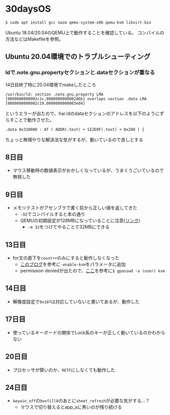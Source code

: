 # 30daysOS

```
$ sudo apt install gcc nasm qemu-system-x86 qemu-kvm libvirt-bin
```

Ubuntu 18.04/20.04のQEMU上で動作することを確認している。
コンパイルの方法などはMakefileを参照。

## Ubuntu 20.04環境でのトラブルシューティング

### ldで.note.gnu.propertyセクションと.dataセクションが重なる

14日目終了時に20.04環境でmakeしたところ
```
/usr/bin/ld: section .note.gnu.property LMA [0000000000002c1c,0000000000002d6b] overlaps section .data LMA [0000000000002c19,0000000000003ed4]
```
というエラーが出たので、har.ldのdataセクションのアドレスを以下のようにずらすことで動作させた。
```
.data 0x310000 : AT ( ADDR(.text) + SIZEOF(.text) + 0x200 ) {
```
ちょっと無理やりな解決法な気がするが、動いているので良しとする

## 8日目

- マウス移動時の数値表示がおかしくなっているが、うまくうごいているので無視した

## 9日目

- メモリテストがアセンブラで書く前から正しい値を返してきた
  - `-O2`でコンパイルすると本の通り
  - QEMUの初期設定が128MBになっていることに注意([リンク](https://wiki.gentoo.org/wiki/QEMU/Options#RAM))
    - `-m 32`をつけてやることで32MBにできる

## 13日目

- for文の直下を`count++`のみにすると動作しなくなった
  - [このブログ](https://wisteria0410ss.hatenablog.com/entry/2019/02/10/222931)を参考に`-enable-kvm`をパラメータに追加
  - permission deniedが出たので、[ここ](https://canal.idletime.be/qemu/ubuntu.html)を参考に`$ gpasswd -a (user) kvm`

## 14日目
- 解像度設定で`0x107`は対応していないと書いてあるが、動作した

## 17日目

- 使っているキーボードの関係でLock系のキーが正しく動いているのかわからない

## 20日目
- プロセッサが賢いのか、`RETF`にしなくても動作した

## 24日目
- `keywin_off`の`boxfill8`のあとに`sheet_refresh`が必要な気がする…？
  - マウスで切り替えるとapp_aに黒いのが残り続ける
